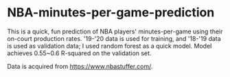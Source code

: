 # NBA-minutes-per-game-prediction

This is a quick, fun prediction of NBA players' minutes-per-game using their on-court production rates. '19-'20 data is used for training, and '18-'19 data is used as validation data; I used random forest as a quick model. Model achieves 0.55~0.6 R-squared on the validation set. 

Data is acquired from https://www.nbastuffer.com/.
